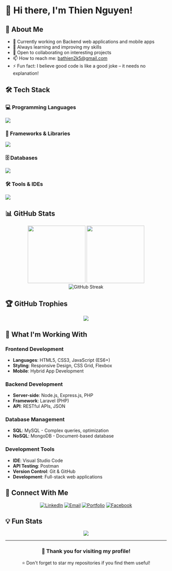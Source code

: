 # 👋 Hi there, I'm Thien Nguyen!

## 🚀 About Me

- 🔭 Currently working on Backend web applications and mobile apps
- 🌱 Always learning and improving my skills
- 💼 Open to collaborating on interesting projects
- 📫 How to reach me: bathien2k5@gmail.com
- ⚡ Fun fact: I believe good code is like a good joke – it needs no explanation!

## 🛠️ Tech Stack

### 💻 Programming Languages
<div align="left">
  <img src="https://skillicons.dev/icons?i=c,js,php,java,html,css" />
</div>

### 🎯 Frameworks & Libraries
<div align="left">
  <img src="https://skillicons.dev/icons?i=nodejs,express,laravel" />
</div>

### 🗄️ Databases
<div align="left">
  <img src="https://skillicons.dev/icons?i=mysql,mongodb" />
</div>

### 🛠️ Tools & IDEs
<div align="left">
  <img src="https://skillicons.dev/icons?i=vscode,postman,git,github" />
</div>

## 📊 GitHub Stats

<div align="center">
  <img height="180em" src="https://github-readme-stats.vercel.app/api?username=thiennguyen&show_icons=true&theme=tokyonight&include_all_commits=true&count_private=true"/>
  <img height="180em" src="https://github-readme-stats.vercel.app/api/top-langs/?username=thiennguyen&layout=compact&langs_count=8&theme=tokyonight"/>
</div>

<div align="center">
  <img src="https://github-readme-streak-stats.herokuapp.com/?user=thiennguyen&theme=tokyonight" alt="GitHub Streak" />
</div>

## 🏆 GitHub Trophies
<div align="center">
  <img src="https://github-profile-trophy.vercel.app/?username=thiennguyen&theme=tokyonight&no-frame=true&no-bg=false&margin-w=4&row=2&column=3" />
</div>

## 💼 What I'm Working With

### Frontend Development
- **Languages**: HTML5, CSS3, JavaScript (ES6+)
- **Styling**: Responsive Design, CSS Grid, Flexbox
- **Mobile**: Hybrid App Development

### Backend Development
- **Server-side**: Node.js, Express.js, PHP
- **Framework**: Laravel (PHP)
- **API**: RESTful APIs, JSON

### Database Management
- **SQL**: MySQL - Complex queries, optimization
- **NoSQL**: MongoDB - Document-based database

### Development Tools
- **IDE**: Visual Studio Code
- **API Testing**: Postman
- **Version Control**: Git & GitHub
- **Development**: Full-stack web applications


## 🤝 Connect With Me

<div align="center">
  
[![LinkedIn](https://img.shields.io/badge/LinkedIn-0077B5?style=for-the-badge&logo=linkedin&logoColor=white)](https://linkedin.com/in/thiennguyen-dev)
[![Email](https://img.shields.io/badge/Email-D14836?style=for-the-badge&logo=gmail&logoColor=white)](mailto:thiennguyen.dev@gmail.com)
[![Portfolio](https://img.shields.io/badge/Portfolio-000000?style=for-the-badge&logo=vercel&logoColor=white)](https://thiennguyen.dev)
[![Facebook](https://img.shields.io/badge/Facebook-1877F2?style=for-the-badge&logo=facebook&logoColor=white)](https://facebook.com/thiennguyen.dev)

</div>

## 💡 Fun Stats

<div align="center">
  <img src="https://komarev.com/ghpvc/?username=thiennguyen&color=36BCF7&style=flat-square&label=Profile+Views" />
</div>

---

<div align="center">
  <h3>💖 Thank you for visiting my profile!</h3>
  <p>⭐ Don't forget to star my repositories if you find them useful!</p>
</div>
